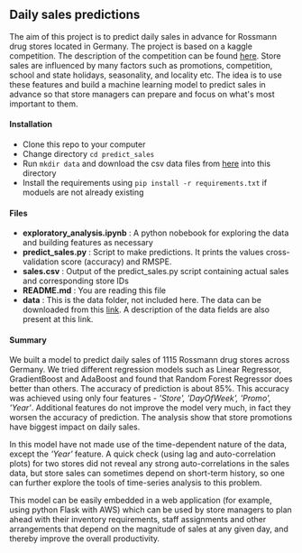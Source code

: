 ## Daily sales predictions

The aim of this project is to predict daily sales in advance for Rossmann drug stores located in Germany. The project is based on a kaggle competition. The description of the competition can be found [here](https://www.kaggle.com/c/rossmann-store-sales). Store sales are influenced by many factors such as promotions, competition, school and state holidays, seasonality, and locality etc. The idea is to use these features and build a machine learning model to predict sales in advance so that store managers can prepare and focus on what's most important to them.

#### Installation
- Clone this repo to your computer
- Change directory `cd predict_sales`
- Run `mkdir data` and download the csv data files from [here](https://www.kaggle.com/c/rossmann-store-sales/data) into this directory
- Install the requirements using `pip install -r requirements.txt` if moduels are not already existing 

#### Files
- **exploratory_analysis.ipynb** : A python nobebook for exploring the data and building features as necessary
- **predict_sales.py** : Script to make predictions. It prints the values cross-validation score (accuracy) and RMSPE. 
- **sales.csv** : Output of the predict_sales.py script containing actual sales and corresponding store IDs
- **README.md** : You are reading this file
- **data** : This is the data folder, not included here. The data can be downloaded from this [link](https://www.kaggle.com/c/rossmann-store-sales/data). A description of the data fields are also present at this link.

#### Summary
We built a model to predict daily sales of 1115 Rossmann drug stores across Germany. We tried different regression models such as Linear Regressor, GradientBoost and AdaBoost and found that Random Forest Regressor does better than others. The accuracy of prediction is about 85%. This accuracy was achieved using only four features - *'Store', 'DayOfWeek', 'Promo', 'Year'*. Additional features do not improve the model very much, in fact they worsen the accuracy of prediction. The analysis show that store promotions have biggest impact on daily sales. 

In this model have not made use of the time-dependent nature of the data, except the *'Year'* feature. A quick check (using lag and auto-correlation plots) for two stores did not reveal any strong auto-correlations in the sales data, but store sales can sometimes depend on short-term history, so one can further explore the tools of time-series analysis to this problem. 

This model can be easily embedded in a web application (for example, using python Flask with AWS) which can be used by store managers to plan ahead with their inventory requirements, staff assignments and other arrangements that depend on the magnitude of sales at any given day, and thereby improve the overall productivity.
 